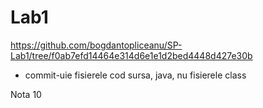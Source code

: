 # Lab1
https://github.com/bogdantopliceanu/SP-Lab1/tree/f0ab7efd14464e314d6e1e1d2bed4448d427e30b

- commit-uie fisierele cod sursa, java, nu fisierele class

Nota 10
